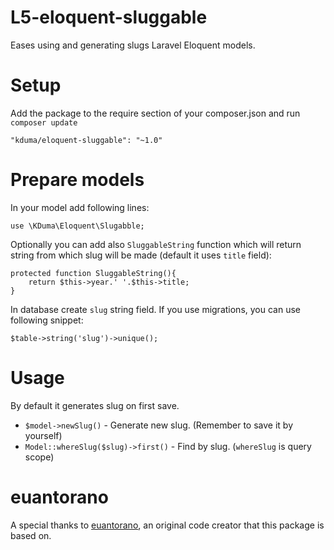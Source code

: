 # L5-eloquent-sluggable
Eases using and generating slugs Laravel Eloquent models.

# Setup
Add the package to the require section of your composer.json and run `composer update`

    "kduma/eloquent-sluggable": "~1.0"

# Prepare models
In your model add following lines:
    
    use \KDuma\Eloquent\Slugabble;

Optionally you can add also `SluggableString` function which will return string from which slug will be made (default it uses `title` field):

    protected function SluggableString(){
        return $this->year.' '.$this->title;
    }  

In database create `slug` string field. If you use migrations, you can use following snippet:

    $table->string('slug')->unique();

# Usage
By default it generates slug on first save.

- `$model->newSlug()` - Generate new slug. (Remember to save it by yourself)
- `Model::whereSlug($slug)->first()` - Find by slug. (`whereSlug` is query scope)
   

# euantorano

A special thanks to [euantorano](http://forumsarchive.laravel.io/viewtopic.php?id=6629#6), an original code creator that this package is based on.

